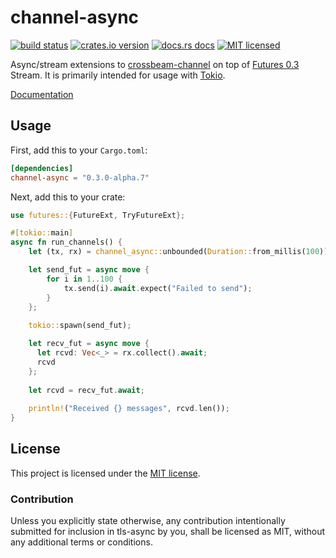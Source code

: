 # channel-async

[![build status][travis-badge]][travis-url]
[![crates.io version][crates-badge]][crates-url]
[![docs.rs docs][docs-badge]][docs-url]
[![MIT licensed][mit-badge]][mit-url]

Async/stream extensions to [crossbeam-channel](https://github.com/crossbeam-rs/crossbeam/tree/master/crossbeam-channel) on top of [Futures 0.3](https://github.com/rust-lang-nursery/futures-rs) Stream. It is primarily intended for usage with [Tokio](https://github.com/tokio-rs/tokio).

[Documentation](https://docs.rs/channel-async/latest/)

[travis-badge]: https://travis-ci.com/dbcfd/channel-async.svg?branch=master
[travis-url]: https://travis-ci.com/dbcfd/channel-async
[crates-badge]: https://img.shields.io/crates/v/channel-async.svg?style=flat-square
[crates-url]: https://crates.io/crates/channel-async
[docs-badge]: https://img.shields.io/badge/docs.rs-latest-blue.svg?style=flat-square
[docs-url]: https://docs.rs/channel-async
[mit-badge]: https://img.shields.io/badge/license-MIT-blue.svg?style=flat-square
[mit-url]: LICENSE-MIT

## Usage

First, add this to your `Cargo.toml`:

```toml
[dependencies]
channel-async = "0.3.0-alpha.7"
```

Next, add this to your crate:

```rust
use futures::{FutureExt, TryFutureExt};

#[tokio::main]
async fn run_channels() {
    let (tx, rx) = channel_async::unbounded(Duration::from_millis(100));

    let send_fut = async move {
        for i in 1..100 {
            tx.send(i).await.expect("Failed to send");
        }
    };
    
    tokio::spawn(send_fut);

    let recv_fut = async move {
      let rcvd: Vec<_> = rx.collect().await;
      rcvd
    };
    
    let rcvd = recv_fut.await;
    
    println!("Received {} messages", rcvd.len());
}
```

## License

This project is licensed under the [MIT license](./LICENSE).

### Contribution

Unless you explicitly state otherwise, any contribution intentionally submitted
for inclusion in tls-async by you, shall be licensed as MIT, without any additional
terms or conditions.
